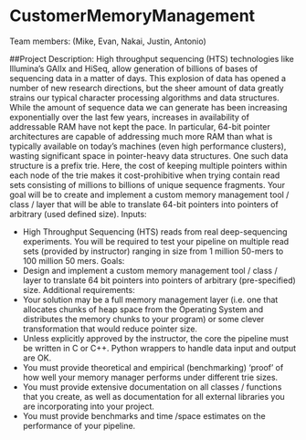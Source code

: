 # CustomerMemoryManagement
Team members: (Mike, Evan, Nakai, Justin, Antonio)

##Project Description:
High throughput sequencing (HTS) technologies like Illumina’s GAIIx and HiSeq, allow generation of billions of bases of sequencing data in a matter of days. This explosion of data has opened a number of new research directions, but the sheer amount of data greatly strains our typical character processing algorithms and data structures.  While the amount of sequence data we can generate has been increasing exponentially over the last few years, increases in availability of addressable RAM have not kept the pace. In particular, 64-bit pointer architectures are capable of addressing much more RAM than what is typically available on today’s machines (even high performance clusters), wasting significant space in pointer-heavy data structures. One such data structure is a prefix trie. Here, the cost of keeping multiple pointers within each node of the trie makes it cost-prohibitive when trying contain read sets consisting of millions to billions of unique sequence fragments. Your goal will be to create and implement a custom memory management tool / class / layer that will be able to translate 64-bit pointers into pointers of arbitrary (used defined size). 
Inputs:
-	High Throughput Sequencing (HTS) reads from real deep-sequencing experiments. You will be required to test your pipeline on multiple read sets (provided by instructor) ranging in size from 1 million 50-mers to 100 million 50 mers.
Goals:
-	Design and implement a custom memory management tool / class / layer to translate 64 bit pointers into pointers of arbitrary (pre-specified) size.
Additional requirements:
-	Your solution may be a full memory management layer (i.e. one that allocates chunks of heap space from the Operating System and distributes the memory chunks to your program) or some clever transformation that would reduce pointer size.
-	Unless explicitly approved by the instructor, the core the pipeline must be written in C or C++.  Python wrappers to handle data input and output are OK.
-	You must provide theoretical and empirical (benchmarking) ‘proof’ of how well your memory manager performs under different trie sizes.
-	You must provide extensive documentation on all classes / functions that you create, as well as documentation for all external libraries you are incorporating into your project.
-	You must provide benchmarks and time /space estimates on the performance of your pipeline.
